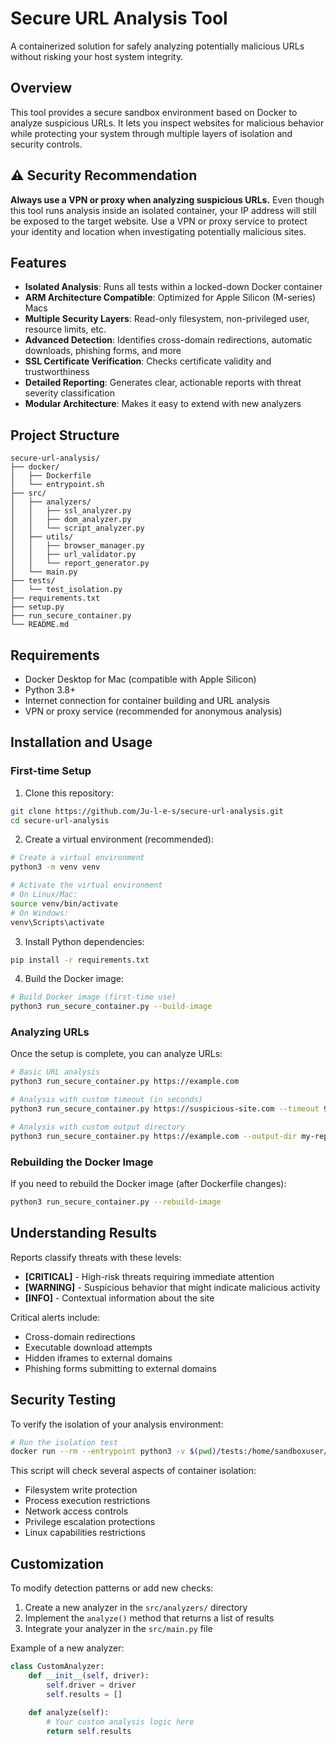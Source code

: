 # Secure URL Analysis Tool

A containerized solution for safely analyzing potentially malicious URLs without risking your host system integrity.

## Overview

This tool provides a secure sandbox environment based on Docker to analyze suspicious URLs. It lets you inspect websites for malicious behavior while protecting your system through multiple layers of isolation and security controls.

## ⚠️ Security Recommendation

**Always use a VPN or proxy when analyzing suspicious URLs.** Even though this tool runs analysis inside an isolated container, your IP address will still be exposed to the target website. Use a VPN or proxy service to protect your identity and location when investigating potentially malicious sites.

## Features

- **Isolated Analysis**: Runs all tests within a locked-down Docker container
- **ARM Architecture Compatible**: Optimized for Apple Silicon (M-series) Macs
- **Multiple Security Layers**: Read-only filesystem, non-privileged user, resource limits, etc.
- **Advanced Detection**: Identifies cross-domain redirections, automatic downloads, phishing forms, and more
- **SSL Certificate Verification**: Checks certificate validity and trustworthiness
- **Detailed Reporting**: Generates clear, actionable reports with threat severity classification
- **Modular Architecture**: Makes it easy to extend with new analyzers

## Project Structure

```
secure-url-analysis/
├── docker/
│   ├── Dockerfile
│   └── entrypoint.sh
├── src/
│   ├── analyzers/
│   │   ├── ssl_analyzer.py
│   │   ├── dom_analyzer.py
│   │   └── script_analyzer.py
│   ├── utils/
│   │   ├── browser_manager.py
│   │   ├── url_validator.py
│   │   └── report_generator.py
│   └── main.py
├── tests/
│   └── test_isolation.py
├── requirements.txt
├── setup.py
├── run_secure_container.py
└── README.md
```

## Requirements

- Docker Desktop for Mac (compatible with Apple Silicon)
- Python 3.8+
- Internet connection for container building and URL analysis
- VPN or proxy service (recommended for anonymous analysis)

## Installation and Usage

### First-time Setup

1. Clone this repository:
```bash
git clone https://github.com/Ju-l-e-s/secure-url-analysis.git
cd secure-url-analysis
```

2. Create a virtual environment (recommended):
```bash
# Create a virtual environment
python3 -m venv venv

# Activate the virtual environment
# On Linux/Mac:
source venv/bin/activate
# On Windows:
venv\Scripts\activate
```

3. Install Python dependencies:
```bash
pip install -r requirements.txt
```

4. Build the Docker image:
```bash
# Build Docker image (first-time use)
python3 run_secure_container.py --build-image
```

### Analyzing URLs

Once the setup is complete, you can analyze URLs:

```bash
# Basic URL analysis
python3 run_secure_container.py https://example.com

# Analysis with custom timeout (in seconds)
python3 run_secure_container.py https://suspicious-site.com --timeout 90

# Analysis with custom output directory
python3 run_secure_container.py https://example.com --output-dir my-reports
```

### Rebuilding the Docker Image

If you need to rebuild the Docker image (after Dockerfile changes):

```bash
python3 run_secure_container.py --rebuild-image
```

## Understanding Results

Reports classify threats with these levels:
- **[CRITICAL]** - High-risk threats requiring immediate attention
- **[WARNING]** - Suspicious behavior that might indicate malicious activity
- **[INFO]** - Contextual information about the site

Critical alerts include:
- Cross-domain redirections
- Executable download attempts
- Hidden iframes to external domains
- Phishing forms submitting to external domains

## Security Testing

To verify the isolation of your analysis environment:

```bash
# Run the isolation test
docker run --rm --entrypoint python3 -v $(pwd)/tests:/home/sandboxuser/tests sandbox-mitm /home/sandboxuser/tests/test_isolation.py

```

This script will check several aspects of container isolation:
- Filesystem write protection
- Process execution restrictions
- Network access controls
- Privilege escalation protections
- Linux capabilities restrictions

## Customization

To modify detection patterns or add new checks:

1. Create a new analyzer in the `src/analyzers/` directory
2. Implement the `analyze()` method that returns a list of results
3. Integrate your analyzer in the `src/main.py` file

Example of a new analyzer:

```python
class CustomAnalyzer:
    def __init__(self, driver):
        self.driver = driver
        self.results = []
    
    def analyze(self):
        # Your custom analysis logic here
        return self.results
```